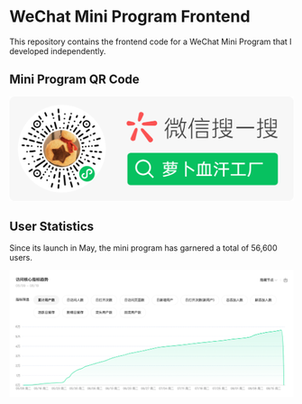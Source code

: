 # WeChat Mini Program Frontend

This repository contains the frontend code for a WeChat Mini Program that I developed independently.

## Mini Program QR Code

![Mini Program QR Code](./images/QR_Code.jpg)

## User Statistics

Since its launch in May, the mini program has garnered a total of 56,600 users.

![User Growth Over the Past Three Months](./images/userstats.png)
